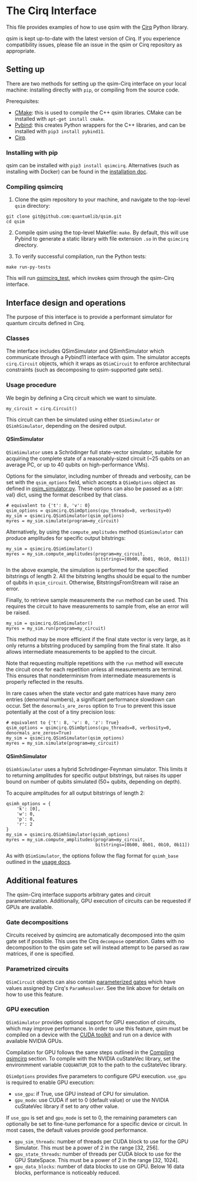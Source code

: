 # The Cirq Interface

This file provides examples of how to use qsim with the
[Cirq](https://github.com/quantumlib/cirq) Python library.

qsim is kept up-to-date with the latest version of Cirq. If you experience
compatibility issues, please file an issue in the qsim or Cirq repository
as appropriate.


## Setting up

There are two methods for setting up the qsim-Cirq interface on your local
machine: installing directly with `pip`, or compiling from the source code.

Prerequisites:
- [CMake](https://cmake.org/): this is used to compile the C++ qsim libraries.
CMake can be installed with `apt-get install cmake`.
- [Pybind](https://github.com/pybind): this creates Python wrappers for the C++
libraries, and can be installed with `pip3 install pybind11`.
- [Cirq](https://cirq.readthedocs.io/en/stable/install.html).

### Installing with pip

qsim can be installed with `pip3 install qsimcirq`. Alternatives (such as
installing with Docker) can be found in the
[installation doc](./install_qsimcirq.md).

### Compiling qsimcirq

1. Clone the qsim repository to your machine, and navigate to the top-level
`qsim` directory:
```
git clone git@github.com:quantumlib/qsim.git
cd qsim
```

2. Compile qsim using the top-level Makefile: `make`. By default, this will use
Pybind to generate a static library with file extension `.so` in the `qsimcirq`
directory.

3. To verify successful compilation, run the Python tests:
```
make run-py-tests
```
This will run
[qsimcirq_test](https://github.com/quantumlib/qsim/blob/master/qsimcirq_tests/qsimcirq_test.py),
which invokes qsim through the qsim-Cirq interface.

## Interface design and operations

The purpose of this interface is to provide a performant simulator for quantum
circuits defined in Cirq.

### Classes

The interface includes QSimSimulator and QSimhSimulator which communicate
through a Pybind11 interface with qsim. The simulator accepts `cirq.Circuit`
objects, which it wraps as `QSimCircuit` to enforce architectural constraints
(such as decomposing to qsim-supported gate sets).

### Usage procedure

We begin by defining a Cirq circuit which we want to simulate.

```
my_circuit = cirq.Circuit()
```

This circuit can then be simulated using either `QSimSimulator` or
`QSimhSimulator`, depending on the desired output.

#### QSimSimulator

`QSimSimulator` uses a Schrödinger full state-vector simulator, suitable for
acquiring the complete state of a reasonably-sized circuit (~25 qubits on an
average PC, or up to 40 qubits on high-performance VMs).

Options for the simulator, including number of threads and verbosity, can be
set with the `qsim_options` field, which accepts a `QSimOptions` object as
defined in
[qsim_simulator.py](https://github.com/quantumlib/qsim/blob/master/qsimcirq/qsim_simulator.py).
These options can also be passed as a {str: val} dict, using the format
described by that class.

```
# equivalent to {'t': 8, 'v': 0}
qsim_options = qsimcirq.QSimOptions(cpu_threads=8, verbosity=0)
my_sim = qsimcirq.QSimSimulator(qsim_options)
myres = my_sim.simulate(program=my_circuit)
```

Alternatively, by using the `compute_amplitudes` method `QSimSimulator` can
produce amplitudes for specific output bitstrings:
```
my_sim = qsimcirq.QSimSimulator()
myres = my_sim.compute_amplitudes(program=my_circuit,
                                  bitstrings=[0b00, 0b01, 0b10, 0b11])
```
In the above example, the simulation is performed for the specified bitstrings
of length 2. All the bitstring lengths should be equal to the number of qubits
in `qsim_circuit`. Otherwise, BitstringsFromStream will raise an error.

Finally, to retrieve sample measurements the `run` method can be used. This requires
the circuit to have measurements to sample from, else an error will be raised.
```
my_sim = qsimcirq.QSimSimulator()
myres = my_sim.run(program=my_circuit)
```

This method may be more efficient if the final state vector is very large, as
it only returns a bitstring produced by sampling from the final state. It also
allows intermediate measurements to be applied to the circuit.

Note that requesting multiple repetitions with the `run` method will execute
the circuit once for each repetition unless all measurements are terminal. This
ensures that nondeterminism from intermediate measurements is properly
reflected in the results.

In rare cases when the state vector and gate matrices have many zero entries
(denormal numbers), a significant performance slowdown can occur. Set
the `denormals_are_zeros` option to `True` to prevent this issue potentially
at the cost of a tiny precision loss:

```
# equivalent to {'t': 8, 'v': 0, 'z': True}
qsim_options = qsimcirq.QSimOptions(cpu_threads=8, verbosity=0, denormals_are_zeros=True)
my_sim = qsimcirq.QSimSimulator(qsim_options)
myres = my_sim.simulate(program=my_circuit)
```

#### QSimhSimulator

`QSimhSimulator` uses a hybrid Schrödinger-Feynman simulator. This limits it to
returning amplitudes for specific output bitstrings, but raises its upper
bound on number of qubits simulated (50+ qubits, depending on depth).

To acquire amplitudes for all output bitstrings of length 2:
```
qsimh_options = {
    'k': [0],
    'w': 0,
    'p': 0,
    'r': 2
}
my_sim = qsimcirq.QSimhSimulator(qsimh_options)
myres = my_sim.compute_amplitudes(program=my_circuit,
                                  bitstrings=[0b00, 0b01, 0b10, 0b11])
```

As with `QSimSimulator`, the options follow the flag format for `qsimh_base`
outlined in the [usage docs](./usage.md).

## Additional features

The qsim-Cirq interface supports arbitrary gates and circuit parameterization.
Additionally, GPU execution of circuits can be requested if GPUs are available.

### Gate decompositions

Circuits received by qsimcirq are automatically decomposed into the qsim
gate set if possible. This uses the Cirq `decompose` operation. Gates with no
decomposition to the qsim gate set will instead attempt to be parsed as raw
matrices, if one is specified.

### Parametrized circuits

`QSimCircuit` objects can also contain
[parameterized gates](https://cirq.readthedocs.io/en/stable/docs/tutorials/basics.html#Using-parameter-sweeps)
which have values assigned by Cirq's `ParamResolver`. See the link above for
details on how to use this feature.

### GPU execution

`QSimSimulator` provides optional support for GPU execution of circuits, which
may improve performance. In order to use this feature, qsim must be compiled on
a device with the [CUDA toolkit](https://developer.nvidia.com/cuda-downloads)
and run on a device with available NVIDIA GPUs.

Compilation for GPU follows the same steps outlined in the
[Compiling qsimcirq](./cirq_interface.md#compiling-qsimcirq) section.
To compile with the NVIDIA cuStateVec library, set the environmment variable
`CUQUANTUM_DIR` to the path to the cuStateVec library.

`QSimOptions` provides five parameters to configure GPU execution. `use_gpu`
is required to enable GPU execution:
* `use_gpu`: if True, use GPU instead of CPU for simulation.
* `gpu_mode`: use CUDA if set to 0 (default value) or use the NVIDIA cuStateVec
library if set to any other value.

If `use_gpu` is set and `gpu_mode` is set to 0, the remaining parameters can
optionally be set to fine-tune perfomance for a specific device or circuit.
In most cases, the default values provide good performance.
* `gpu_sim_threads`: number of threads per CUDA block to use for the GPU
Simulator. This must be a power of 2 in the range [32, 256].
* `gpu_state_threads`: number of threads per CUDA block to use for the GPU
StateSpace. This must be a power of 2 in the range [32, 1024].
* `gpu_data_blocks`: number of data blocks to use on GPU. Below 16 data blocks,
performance is noticeably reduced.
